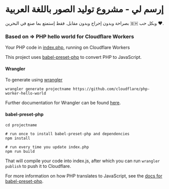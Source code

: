 # إرسم لي - مشروع توليد الصور باللغة العربية

بصراحة وبدون إحراج وبدون مقابل. فقط إستمتع بما صنع في البحرين 🇧🇭 وبكل حب ♥️.



### Based on => PHP hello world for Cloudflare Workers

Your PHP code in [index.php](https://github.com/cloudflare/php-worker-hello-world/blob/master/index.php), running on Cloudflare Workers

This project uses [babel-preset-php](https://gitlab.com/kornelski/babel-preset-php) to convert PHP to JavaScript.

#### Wrangler

To generate using [wrangler](https://github.com/cloudflare/wrangler)

```
wrangler generate projectname https://github.com/cloudflare/php-worker-hello-world
```

Further documentation for Wrangler can be found [here](https://developers.cloudflare.com/workers/tooling/wrangler).

#### babel-preset-php

```
cd projectname

# run once to install babel-preset-php and dependencies
npm install

# run every time you update index.php
npm run build
```

That will compile your code into index.js, after which you can run `wrangler publish` to push it to Cloudflare.

For more information on how PHP translates to JavaScript, see the [docs for babel-preset-php](https://gitlab.com/kornelski/babel-preset-php).